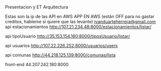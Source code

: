 Presentacion y ET Arquitectura

Estas son la ip de las API en AWS APP EN AWS (están OFF para no gastar creditos, hableme si quiere que las levante) ivanduarteherrera@gmail.com
api estacionamientos
http://107.21.234.48:8000/estacionamientos/listar/

api tipoUsuario
http://35.153.154.160:8000/tiposUsuario/listar/

api usuarios
http://107.22.226.252:8000/usuarios/users

api comunas
http://44.218.125.139:8000/comunas/lista

front-end
44.207.242.180:8000
